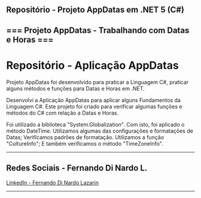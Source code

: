 ## Repositório - Projeto AppDatas em .NET 5 (C#) ##

## === Projeto AppDatas - Trabalhando com Datas e Horas ===

# Repositório - Aplicação AppDatas
Projeto AppDatas foi desenvolvido para praticar a Linguagem C#, praticar alguns métodos e funções para Datas e Horas em .NET.

Desenvolvi a Aplicação AppDatas para aplicar alguns Fundamentos da Linguagem C#. Este projeto foi criado para 
verificar algumas funções e métodos do C# com relação a Datas e Horas.

Foi utilizado a biblioteca "System.Globalization". Com isto, foi aplicado o método DateTime.
Utilizamos algumas das configurações e formatações de Datas; Verificamos padrões de formatação. 
Utilizamos a função "CultureInfo"; E também verificamos o método "TimeZoneInfo".

---

## Redes Sociais - Fernando Di Nardo L.
[LinkedIn - Fernando Di Nardo Lazarin](https://www.linkedin.com/in/fernando-di-nardo-lazarin-82037975/)

---
